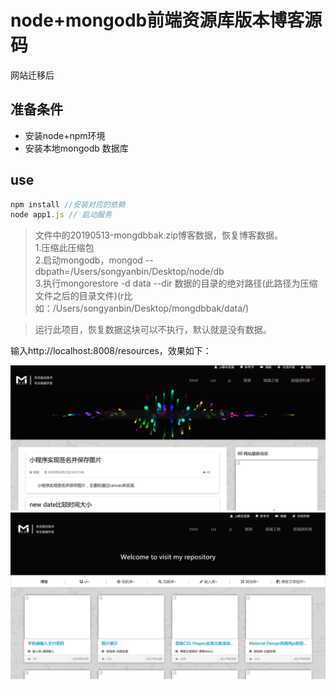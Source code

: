 # node+mongodb前端资源库版本博客源码
网站迁移后

## 准备条件
+ 安装node+npm环境
+ 安装本地mongodb 数据库

## use
```javascript
npm install //安装对应的依赖
node app1.js // 启动服务
```
> 文件中的20190513-mongdbbak.zip博客数据，恢复博客数据。   
  1.压缩此压缩包   
  2.启动mongodb，mongod --dbpath=/Users/songyanbin/Desktop/node/db   
  3.执行mongorestore -d data --dir 数据的目录的绝对路径(此路径为压缩文件之后的目录文件)(r比如：/Users/songyanbin/Desktop/mongdbbak/data/)   

> 运行此项目，恢复数据这块可以不执行，默认就是没有数据。

输入http://localhost:8008/resources，效果如下：

![blockchain](https://raw.githubusercontent.com/xiaosongread/node/master/img-folder/node-1.png)
![blockchain](https://raw.githubusercontent.com/xiaosongread/node/master/img-folder/node-2.png)
